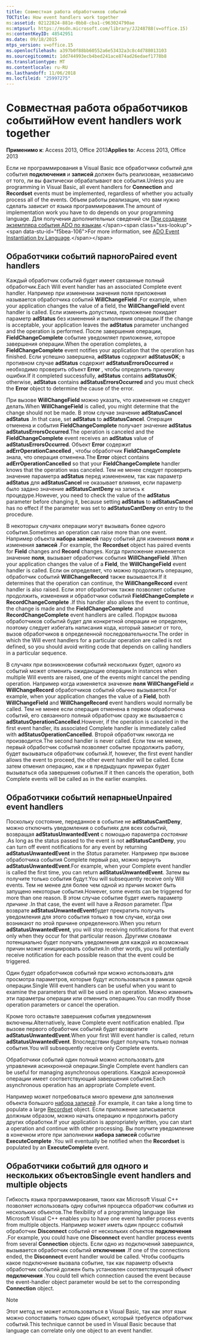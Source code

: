 ```yaml
---
title: Совместная работа обработчиков событий
TOCTitle: How event handlers work together
ms:assetid: 02122824-881e-0bb8-cba1-c963024790ae
ms:mtpsurl: https://msdn.microsoft.com/library/JJ248788(v=office.15)
ms:contentKeyID: 48542951
ms.date: 09/18/2015
mtps_version: v=office.15
ms.openlocfilehash: a397b0f88bb60552a6e53432a3c8c4d788013103
ms.sourcegitcommit: 1dd744993ecb4bed241ace874ad26edaef1778b8
ms.translationtype: MT
ms.contentlocale: ru-RU
ms.lasthandoff: 11/06/2018
ms.locfileid: "25997275"
---
```

# <a name="how-event-handlers-work-together"></a><span data-ttu-id="f5bea-102">Совместная работа обработчиков событий</span><span class="sxs-lookup"><span data-stu-id="f5bea-102">How event handlers work together</span></span>

<span data-ttu-id="f5bea-103">**Применимо к**: Access 2013, Office 2013</span><span class="sxs-lookup"><span data-stu-id="f5bea-103">**Applies to**: Access 2013, Office 2013</span></span>

<span data-ttu-id="f5bea-104">Если не программирования в Visual Basic все обработчики событий для события **подключения** и **записей** должен быть реализован, независимо от того, ли вы фактически обрабатывают все события.</span><span class="sxs-lookup"><span data-stu-id="f5bea-104">Unless you are programming in Visual Basic, all event handlers for **Connection** and **Recordset** events must be implemented, regardless of whether you actually process all of the events.</span></span> <span data-ttu-id="f5bea-105">Объем работы реализации, что вам нужно сделать зависит от языка программирования.</span><span class="sxs-lookup"><span data-stu-id="f5bea-105">The amount of implementation work you have to do depends on your programming language.</span></span> <span data-ttu-id="f5bea-106">Для получения дополнительных сведений см [При создании экземпляра события ADO по языкам](https://msdn.microsoft.com/library/jj250244\(v=office.15\)).</span><span class="sxs-lookup"><span data-stu-id="f5bea-106">For more information, see [ADO Event Instantiation by Language](https://msdn.microsoft.com/library/jj250244\(v=office.15\)).</span></span>

## <a name="paired-event-handlers"></a><span data-ttu-id="f5bea-107">Обработчики событий парного</span><span class="sxs-lookup"><span data-stu-id="f5bea-107">Paired event handlers</span></span>

<span data-ttu-id="f5bea-108">Каждый обработчик событий будет имеет связанные полный обработчик.</span><span class="sxs-lookup"><span data-stu-id="f5bea-108">Each Will event handler has an associated Complete event handler.</span></span> <span data-ttu-id="f5bea-109">Например при изменении значения поля приложения называется обработчика событий **WillChangeField** .</span><span class="sxs-lookup"><span data-stu-id="f5bea-109">For example, when your application changes the value of a field, the **WillChangeField** event handler is called.</span></span> <span data-ttu-id="f5bea-110">Если изменить допустима, приложение покидает параметр **adStatus** без изменений и выполнения операции.</span><span class="sxs-lookup"><span data-stu-id="f5bea-110">If the change is acceptable, your application leaves the **adStatus** parameter unchanged and the operation is performed.</span></span> <span data-ttu-id="f5bea-111">После завершения операции, **FieldChangeComplete** событие уведомляет приложение, которое завершения операции.</span><span class="sxs-lookup"><span data-stu-id="f5bea-111">When the operation completes, a **FieldChangeComplete** event notifies your application that the operation has finished.</span></span> <span data-ttu-id="f5bea-112">Если успешно завершена, **adStatus** содержит **adStatusOK**; в противном случае **adStatus** содержит **adStatusErrorsOccurred** и необходимо проверить объект **Error** , чтобы определить причину ошибки.</span><span class="sxs-lookup"><span data-stu-id="f5bea-112">If it completed successfully, **adStatus** contains **adStatusOK**; otherwise, **adStatus** contains **adStatusErrorsOccurred** and you must check the **Error** object to determine the cause of the error.</span></span>

<span data-ttu-id="f5bea-113">При вызове **WillChangeField** можно указать, что изменения не следует делать.</span><span class="sxs-lookup"><span data-stu-id="f5bea-113">When **WillChangeField** is called, you might determine that the change should not be made.</span></span> <span data-ttu-id="f5bea-114">В этом случае значение **adStatusCancel** **adStatus** .</span><span class="sxs-lookup"><span data-stu-id="f5bea-114">In that case, set **adStatus** to **adStatusCancel**.</span></span> <span data-ttu-id="f5bea-115">Операция отменена и события **FieldChangeComplete** получает значение **adStatus** **adStatusErrorsOccurred**.</span><span class="sxs-lookup"><span data-stu-id="f5bea-115">The operation is canceled and the **FieldChangeComplete** event receives an **adStatus** value of **adStatusErrorsOccurred**.</span></span> <span data-ttu-id="f5bea-116">Объект **Error** содержит **adErrOperationCancelled** , чтобы обработчик **FieldChangeComplete** знала, что операция отменена.</span><span class="sxs-lookup"><span data-stu-id="f5bea-116">The **Error** object contains **adErrOperationCancelled** so that your **FieldChangeComplete** handler knows that the operation was canceled.</span></span> <span data-ttu-id="f5bea-117">Тем не менее следует проверить значение параметра **adStatus** перед изменением, так как параметр **adStatus** для **adStatusCancel** не оказывает влияния, если параметр было задано значение **adStatusCantDeny** на запись к процедуре.</span><span class="sxs-lookup"><span data-stu-id="f5bea-117">However, you need to check the value of the **adStatus** parameter before changing it, because setting **adStatus** to **adStatusCancel** has no effect if the parameter was set to **adStatusCantDeny** on entry to the procedure.</span></span>

<span data-ttu-id="f5bea-118">В некоторых случаях операции могут вызывать более одного события.</span><span class="sxs-lookup"><span data-stu-id="f5bea-118">Sometimes an operation can raise more than one event.</span></span> <span data-ttu-id="f5bea-119">Например объекта **набора записей** пару событий для изменения **поля** и изменения **записей** .</span><span class="sxs-lookup"><span data-stu-id="f5bea-119">For example, the **Recordset** object has paired events for **Field** changes and **Record** changes.</span></span> <span data-ttu-id="f5bea-120">Когда приложение изменяется значение **поля**, вызывает обработчик события **WillChangeField** .</span><span class="sxs-lookup"><span data-stu-id="f5bea-120">When your application changes the value of a **Field**, the **WillChangeField** event handler is called.</span></span> <span data-ttu-id="f5bea-121">Если он определяет, что можно продолжить операцию, обработчик событий **WillChangeRecord** также вызывается.</span><span class="sxs-lookup"><span data-stu-id="f5bea-121">If it determines that the operation can continue, the **WillChangeRecord** event handler is also raised.</span></span> <span data-ttu-id="f5bea-122">Если этот обработчик также позволяет событие продолжить, изменения и обработчики событий **FieldChangeComplete** и **RecordChangeComplete** .</span><span class="sxs-lookup"><span data-stu-id="f5bea-122">If this handler also allows the event to continue, the change is made and the **FieldChangeComplete** and **RecordChangeComplete** event handlers are called.</span></span> <span data-ttu-id="f5bea-123">Порядок вызова обработчиков событий будет для конкретной операции не определен, поэтому следует избегать написания кода, который зависит от того, вызов обработчиков в определенной последовательности.</span><span class="sxs-lookup"><span data-stu-id="f5bea-123">The order in which the Will event handlers for a particular operation are called is not defined, so you should avoid writing code that depends on calling handlers in a particular sequence.</span></span>

<span data-ttu-id="f5bea-124">В случаях при возникновении событий нескольких будет, одного из событий может отменить ожидающие операции.</span><span class="sxs-lookup"><span data-stu-id="f5bea-124">In instances when multiple Will events are raised, one of the events might cancel the pending operation.</span></span> <span data-ttu-id="f5bea-125">Например когда изменяется значение **поля** **WillChangeField** и **WillChangeRecord** обработчиков событий обычно вызывается.</span><span class="sxs-lookup"><span data-stu-id="f5bea-125">For example, when your application changes the value of a **Field**, both **WillChangeField** and **WillChangeRecord** event handlers would normally be called.</span></span> <span data-ttu-id="f5bea-126">Тем не менее если операция отменена в первом обработчика событий, его связанного полный обработчик сразу же вызывается с **adStatusOperationCancelled**.</span><span class="sxs-lookup"><span data-stu-id="f5bea-126">However, if the operation is canceled in the first event handler, its associated Complete handler is immediately called with **adStatusOperationCancelled**.</span></span> <span data-ttu-id="f5bea-127">Второй обработчик никогда не производится.</span><span class="sxs-lookup"><span data-stu-id="f5bea-127">The second handler is never called.</span></span> <span data-ttu-id="f5bea-128">Если тем не менее, первый обработчик событий позволяет событие продолжить работу, будет вызываться обработчик событий.</span><span class="sxs-lookup"><span data-stu-id="f5bea-128">If, however, the first event handler allows the event to proceed, the other event handler will be called.</span></span> <span data-ttu-id="f5bea-129">Если затем отменил операцию, как и в предыдущих примерах будет вызываться оба завершения события.</span><span class="sxs-lookup"><span data-stu-id="f5bea-129">If it then cancels the operation, both Complete events will be called as in the earlier examples.</span></span>

## <a name="unpaired-event-handlers"></a><span data-ttu-id="f5bea-130">Обработчики событий непарные</span><span class="sxs-lookup"><span data-stu-id="f5bea-130">Unpaired event handlers</span></span>

<span data-ttu-id="f5bea-131">Поскольку состояние, переданное в событие не **adStatusCantDeny**, можно отключить уведомления о событиях для всех событий, возвращая **adStatusUnwantedEvent** с помощью параметра *состояние* .</span><span class="sxs-lookup"><span data-stu-id="f5bea-131">As long as the status passed to the event is not **adStatusCantDeny**, you can turn off event notifications for any event by returning **adStatusUnwantedEvent** in the *Status* parameter.</span></span> <span data-ttu-id="f5bea-132">Например при вызове обработчика события Complete первый раз, можно вернуть **adStatusUnwantedEvent**.</span><span class="sxs-lookup"><span data-stu-id="f5bea-132">For example, when your Complete event handler is called the first time, you can return **adStatusUnwantedEvent**.</span></span> <span data-ttu-id="f5bea-133">Затем вы получите только события будут.</span><span class="sxs-lookup"><span data-stu-id="f5bea-133">You will subsequently receive only Will events.</span></span> <span data-ttu-id="f5bea-134">Тем не менее для более чем одной из причин может быть запущено некоторые события.</span><span class="sxs-lookup"><span data-stu-id="f5bea-134">However, some events can be triggered for more than one reason.</span></span> <span data-ttu-id="f5bea-135">В этом случае событие будет иметь параметр *причине* .</span><span class="sxs-lookup"><span data-stu-id="f5bea-135">In that case, the event will have a *Reason* parameter.</span></span> <span data-ttu-id="f5bea-136">При возврате **adStatusUnwantedEvent**будет прекратить получать уведомления для этого события только в том случае, когда они возникают по этой причине определенного.</span><span class="sxs-lookup"><span data-stu-id="f5bea-136">When you return **adStatusUnwantedEvent**, you will stop receiving notifications for that event only when they occur for that particular reason.</span></span> <span data-ttu-id="f5bea-137">Другими словами потенциально будет получать уведомления для каждой из возможных причин может инициировать события.</span><span class="sxs-lookup"><span data-stu-id="f5bea-137">In other words, you will potentially receive notification for each possible reason that the event could be triggered.</span></span>

<span data-ttu-id="f5bea-138">Один будет обработчиков событий при можно использовать для просмотра параметров, которые будут использоваться в рамках одной операции.</span><span class="sxs-lookup"><span data-stu-id="f5bea-138">Single Will event handlers can be useful when you want to examine the parameters that will be used in an operation.</span></span> <span data-ttu-id="f5bea-139">Можно изменить эти параметры операции или отменить операцию.</span><span class="sxs-lookup"><span data-stu-id="f5bea-139">You can modify those operation parameters or cancel the operation.</span></span>

<span data-ttu-id="f5bea-140">Кроме того оставьте завершения события уведомления включены.</span><span class="sxs-lookup"><span data-stu-id="f5bea-140">Alternatively, leave Complete event notification enabled.</span></span> <span data-ttu-id="f5bea-141">При вызове первого обработчик событий будет возвратите **adStatusUnwantedEvent**.</span><span class="sxs-lookup"><span data-stu-id="f5bea-141">When your first Will event handler is called, return **adStatusUnwantedEvent**.</span></span> <span data-ttu-id="f5bea-142">Впоследствии будет получать только полная события.</span><span class="sxs-lookup"><span data-stu-id="f5bea-142">You will subsequently receive only Complete events.</span></span>

<span data-ttu-id="f5bea-143">Обработчики событий один полный можно использовать для управления асинхронной операции.</span><span class="sxs-lookup"><span data-stu-id="f5bea-143">Single Complete event handlers can be useful for managing asynchronous operations.</span></span> <span data-ttu-id="f5bea-144">Каждой асинхронной операции имеет соответствующий завершения события.</span><span class="sxs-lookup"><span data-stu-id="f5bea-144">Each asynchronous operation has an appropriate Complete event.</span></span>

<span data-ttu-id="f5bea-145">Например может потребоваться много времени для заполнения объекта большого [набора записей](recordset-object-ado.md) .</span><span class="sxs-lookup"><span data-stu-id="f5bea-145">For example, it can take a long time to populate a large [Recordset](recordset-object-ado.md) object.</span></span> <span data-ttu-id="f5bea-146">Если приложение записывается должным образом, можно начать операцию и продолжить работу других обработки.</span><span class="sxs-lookup"><span data-stu-id="f5bea-146">If your application is appropriately written, you can start a operation and continue with other processing.</span></span> <span data-ttu-id="f5bea-147">Вы получите уведомление в конечном итоге при заполнении **набора записей** событие **ExecuteComplete** .</span><span class="sxs-lookup"><span data-stu-id="f5bea-147">You will eventually be notified when the **Recordset** is populated by an **ExecuteComplete** event.</span></span>

## <a name="single-event-handlers-and-multiple-objects"></a><span data-ttu-id="f5bea-148">Обработчики событий для одного и нескольких объектов</span><span class="sxs-lookup"><span data-stu-id="f5bea-148">Single event handlers and multiple objects</span></span>

<span data-ttu-id="f5bea-149">Гибкость языка программирования, таких как Microsoft Visual C++ позволяет использовать одну события процесса обработчик события из нескольких объектов.</span><span class="sxs-lookup"><span data-stu-id="f5bea-149">The flexibility of a programming language like Microsoft Visual C++ enables you to have one event handler process events from multiple objects.</span></span> <span data-ttu-id="f5bea-150">Например может иметь один процесс событий обработчик **Disconnect** событий от нескольких объектов **подключения** .</span><span class="sxs-lookup"><span data-stu-id="f5bea-150">For example, you could have one **Disconnect** event handler process events from several **Connection** objects.</span></span> <span data-ttu-id="f5bea-151">Если одно из подключений завершился, вызывается обработчик событий **отключения** .</span><span class="sxs-lookup"><span data-stu-id="f5bea-151">If one of the connections ended, the **Disconnect** event handler would be called.</span></span> <span data-ttu-id="f5bea-152">Чтобы сообщить какое подключение вызвала событие, так как параметр объекта обработчик событий должен быть установлен соответствующий объект **подключения** .</span><span class="sxs-lookup"><span data-stu-id="f5bea-152">You could tell which connection caused the event because the event-handler object parameter would be set to the corresponding **Connection** object.</span></span>

> [!NOTE]
> <span data-ttu-id="f5bea-153">Этот метод не может использоваться в Visual Basic, так как этот язык можно сопоставить только один объект, который требуется обработчик событий.</span><span class="sxs-lookup"><span data-stu-id="f5bea-153">This technique cannot be used in Visual Basic because that language can correlate only one object to an event handler.</span></span>


